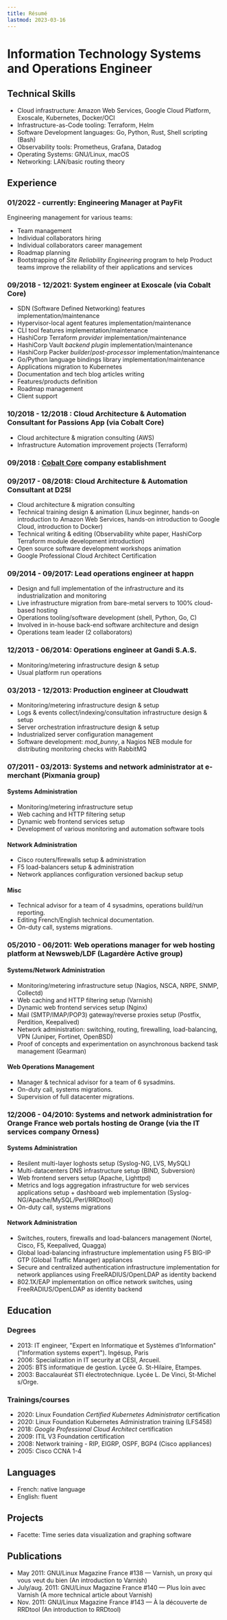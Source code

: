 ```yaml
---
title: Résumé
lastmod: 2023-03-16
---
```


# Information Technology Systems and Operations Engineer

## Technical Skills

* Cloud infrastructure: Amazon Web Services, Google Cloud Platform, Exoscale, Kubernetes, Docker/OCI
* Infrastructure-as-Code tooling: Terraform, Helm
* Software Development languages: Go, Python, Rust, Shell scripting (Bash)
* Observability tools: Prometheus, Grafana, Datadog
* Operating Systems: GNU/Linux, macOS
* Networking: LAN/basic routing theory

## Experience

### 01/2022 - currently: Engineering Manager at PayFit

Engineering management for various teams:

* Team management
* Individual collaborators hiring
* Individual collaborators career management
* Roadmap planning
* Bootstrapping of *Site Reliability Engineering* program to help Product teams improve the reliability of their applications and services

### 09/2018 - 12/2021: System engineer at Exoscale (via Cobalt Core)

* SDN (Software Defined Networking) features implementation/maintenance
* Hypervisor-local agent features implementation/maintenance
* CLI tool features implementation/maintenance
* HashiCorp Terraform *provider* implementation/maintenance
* HashiCorp Vault *backend plugin* implementation/maintenance
* HashiCorp Packer *builder*/*post-processor* implementation/maintenance
* Go/Python language bindings library implementation/maintenance
* Applications migration to Kubernetes
* Documentation and tech blog articles writing
* Features/products definition
* Roadmap management
* Client support

### 10/2018 - 12/2018 : Cloud Architecture & Automation Consultant for Passions App (via Cobalt Core)

* Cloud architecture & migration consulting (AWS)
* Infrastructure Automation improvement projects (Terraform)

### 09/2018 : [Cobalt Core](https://cobaltco.re/en) company establishment

### 09/2017 - 08/2018: Cloud Architecture & Automation Consultant at D2SI

* Cloud architecture & migration consulting
* Technical training design & animation (Linux beginner, hands-on introduction to Amazon Web Services, hands-on introduction to Google Cloud, introduction to Docker)
* Technical writing & editing (Observability white paper, HashiCorp Terraform module development introduction)
* Open source software development workshops animation
* Google Professional Cloud Architect Certification

### 09/2014 - 09/2017: Lead operations engineer at happn

* Design and full implementation of the infrastructure and its industrialization and monitoring
* Live infrastructure migration from bare-metal servers to 100% cloud-based hosting
* Operations tooling/software development (shell, Python, Go, C)
* Involved in in-house back-end software architecture and design
* Operations team leader (2 collaborators)

### 12/2013 - 06/2014: Operations engineer at Gandi S.A.S.

* Monitoring/metering infrastructure design & setup
* Usual platform run operations

### 03/2013 - 12/2013: Production engineer at Cloudwatt

* Monitoring/metering infrastructure design & setup
* Logs & events collect/indexing/consultation infrastructure design & setup
* Server orchestration infrastructure design & setup
* Industrialized server configuration management
* Software development: *mod_bunny*, a Nagios NEB module for distributing monitoring checks with RabbitMQ

### 07/2011 - 03/2013: Systems and network administrator at e-merchant (Pixmania group)

#### Systems Administration

* Monitoring/metering infrastructure setup
* Web caching and HTTP filtering setup
* Dynamic web frontend services setup
* Development of various monitoring and automation software tools

#### Network Administration

* Cisco routers/firewalls setup & administration
* F5 load-balancers setup & administration
* Network appliances configuration versioned backup setup

#### Misc

* Technical advisor for a team of 4 sysadmins, operations build/run reporting.
* Editing French/English technical documentation.
* On-duty call, systems migrations.

### 05/2010 - 06/2011: Web operations manager for web hosting platform at Newsweb/LDF (Lagardère Active group)

#### Systems/Network Administration

* Monitoring/metering infrastructure setup (Nagios, NSCA, NRPE, SNMP, Collectd)
* Web caching and HTTP filtering setup (Varnish)
* Dynamic web frontend services setup (Nginx)
* Mail (SMTP/IMAP/POP3) gateway/reverse proxies setup (Postfix, Perdition, Keepalived)
* Network administration: switching, routing, firewalling, load-balancing, VPN (Juniper, Fortinet, OpenBSD)
* Proof of concepts and experimentation on asynchronous backend task management (Gearman)

#### Web Operations Management

* Manager & technical advisor for a team of 6 sysadmins.
* On-duty call, systems migrations.
* Supervision of full datacenter migrations.

### 12/2006 - 04/2010: Systems and network administration for Orange France web portals hosting de Orange (via the IT services company Orness)

#### Systems Administration

* Resilent multi-layer loghosts setup (Syslog-NG, LVS, MySQL)
* Multi-datacenters DNS infrastructure setup (BIND, Subversion)
* Web frontend servers setup (Apache, Lighttpd)
* Metrics and logs aggregation infrastructure for web services applications setup + dashboard web implementation (Syslog-NG/Apache/MySQL/Perl/RRDtool)
* On-duty call, systems migrations

#### Network Administration

* Switches, routers, firewalls and load-balancers management (Nortel, Cisco, F5, Keepalived, Quagga)
* Global load-balancing infrastructure implementation using F5 BIG-IP GTP (Global Traffic Manager) appliances
* Secure and centralized authentication infrastructure implementation for network appliances using FreeRADIUS/OpenLDAP as identity backend
* 802.1X/EAP implementation on office network switches, using FreeRADIUS/OpenLDAP as identity backend

## Education

### Degrees

* 2013: IT engineer, "Expert en Informatique et Systèmes d'Information" ("Information systems expert"). Ingésup, Paris
* 2006: Specialization in IT security at CESI, Arcueil.
* 2005: BTS informatique de gestion. Lycée G. St-Hilaire, Etampes.
* 2003: Baccalauréat STI électrotechnique. Lycée L. De Vinci, St-Michel s/Orge.

### Trainings/courses

* 2020: Linux Foundation *Certified Kubernetes Administrator* certification
* 2020: Linux Foundation Kubernetes Administration training (LFS458)
* 2018: *Google Professional Cloud Architect* certification
* 2009: ITIL V3 Foundation certification
* 2008: Network training - RIP, EIGRP, OSPF, BGP4 (Cisco appliances)
* 2005: Cisco CCNA 1-4

## Languages

* French: native language
* English: fluent

## Projects

* Facette: Time series data visualization and graphing software

## Publications

* May 2011: GNU/Linux Magazine France #138 — Varnish, un proxy qui vous veut du bien (An introduction to Varnish)
* July/aug. 2011: GNU/Linux Magazine France #140 — Plus loin avec Varnish (A more technical article about Varnish)
* Nov. 2011: GNU/Linux Magazine France #143 — À la découverte de RRDtool (An introduction to RRDtool)
